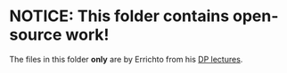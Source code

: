 # NOTICE: This folder contains open-source work!

The files in this folder **only** are by Errichto from his [DP lectures](https://www.youtube.com/watch?v=1mtvm2ubHCY&list=PLl0KD3g-oDOGJUdmhFk19LaPgrfmAGQfo&index=2).
